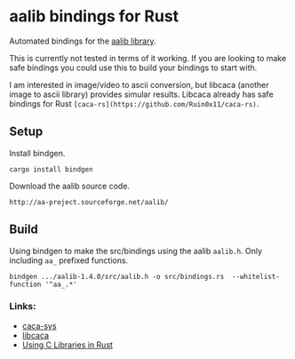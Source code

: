 # aalib bindings for Rust

Automated bindings for the [aalib library](http://aa-project.sourceforge.net/aalib/).

This is currently not tested in terms of it working. If you are looking to make safe bindings you could use this to build your bindings to start with.

I am interested in image/video to ascii conversion, but libcaca (another image to ascii library) provides simular results. Libcaca already has safe bindings for Rust `[caca-rs](https://github.com/Ruin0x11/caca-rs)`.

## Setup

Install bindgen.

```sh-script
cargo install bindgen
```

Download the aalib source code.

```
http://aa-project.sourceforge.net/aalib/
```

## Build

Using bindgen to make the src/bindings using the aalib `aalib.h`. Only including `aa_` prefixed functions.

```sh-script
bindgen .../aalib-1.4.0/src/aalib.h -o src/bindings.rs  --whitelist-function '^aa_.*'
```

### Links:

- [caca-sys](https://github.com/Ruin0x11/caca-sys/)
- [libcaca](http://caca.zoy.org/wiki/libcaca)
- [Using C Libraries in Rust](https://medium.com/dwelo-r-d/using-c-libraries-in-rust-13961948c72a)

